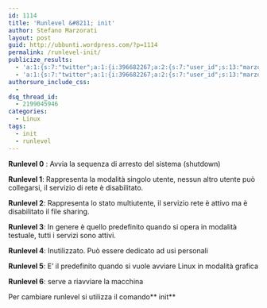 ```yaml
---
id: 1114
title: 'Runlevel &#8211; init'
author: Stefano Marzorati
layout: post
guid: http://ubbunti.wordpress.com/?p=1114
permalink: /runlevel-init/
publicize_results:
  - 'a:1:{s:7:"twitter";a:1:{i:396682267;a:2:{s:7:"user_id";s:13:"marzorati_ste";s:7:"post_id";s:18:"172602001153204224";}}}'
  - 'a:1:{s:7:"twitter";a:1:{i:396682267;a:2:{s:7:"user_id";s:13:"marzorati_ste";s:7:"post_id";s:18:"172602001153204224";}}}'
authorsure_include_css:
  - 
dsq_thread_id:
  - 2199045946
categories:
  - Linux
tags:
  - init
  - runlevel
---
```

**Runlevel 0** : Avvia la sequenza di arresto del sistema (shutdown)

**Runlevel 1**: Rappresenta la modalità singolo utente, nessun altro utente può collegarsi, il servizio di rete è disabilitato.

**Runlevel 2**: Rappresenta lo stato multiutente, il servizio rete è attivo ma è disabilitato il file sharing.

**Runlevel 3**: In genere è quello predefinito quando si opera in modalità testuale, tutti i servizi sono attivi.

**Runlevel 4**: Inutilizzato. Può essere dedicato ad usi personali

**Runlevel 5**: E&#8217; il predefinito quando si vuole avviare Linux in modalità grafica

**Runlevel 6**: serve a riavviare la macchina

Per cambiare runlevel si utilizza il comando** init**